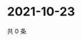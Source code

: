 # 2021-10-23

共 0 条

<!-- BEGIN -->
<!-- 最后更新时间 Sat Oct 23 2021 16:17:21 GMT+0800 (China Standard Time) -->

<!-- END -->
